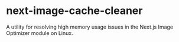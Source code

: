 # next-image-cache-cleaner

A utility for resolving high memory usage issues in the Next.js Image Optimizer module on Linux.
